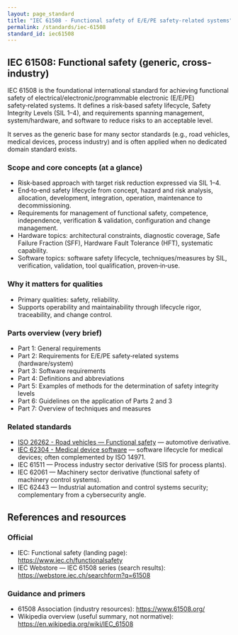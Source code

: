 ```yaml
---
layout: page_standard
title: "IEC 61508 - Functional safety of E/E/PE safety-related systems"
permalink: /standards/iec-61508
standard_id: iec61508
---
```


## IEC 61508: Functional safety (generic, cross-industry)

IEC 61508 is the foundational international standard for achieving functional safety of electrical/electronic/programmable electronic (E/E/PE) safety‑related systems. 
It defines a risk‑based safety lifecycle, Safety Integrity Levels (SIL 1–4), and requirements spanning management, system/hardware, and software to reduce risks to an acceptable level.

It serves as the generic base for many sector standards (e.g., road vehicles, medical devices, process industry) and is often applied when no dedicated domain standard exists.

### Scope and core concepts (at a glance)
- Risk‑based approach with target risk reduction expressed via SIL 1–4.
- End‑to‑end safety lifecycle from concept, hazard and risk analysis, allocation, development, integration, operation, maintenance to decommissioning.
- Requirements for management of functional safety, competence, independence, verification & validation, configuration and change management.
- Hardware topics: architectural constraints, diagnostic coverage, Safe Failure Fraction (SFF), Hardware Fault Tolerance (HFT), systematic capability.
- Software topics: software safety lifecycle, techniques/measures by SIL, verification, validation, tool qualification, proven‑in‑use.

### Why it matters for qualities
- Primary qualities: safety, reliability.
- Supports operability and maintainability through lifecycle rigor, traceability, and change control.


### Parts overview (very brief)
- Part 1: General requirements
- Part 2: Requirements for E/E/PE safety‑related systems (hardware/system)
- Part 3: Software requirements
- Part 4: Definitions and abbreviations
- Part 5: Examples of methods for the determination of safety integrity levels
- Part 6: Guidelines on the application of Parts 2 and 3
- Part 7: Overview of techniques and measures

### Related standards
- [ISO 26262 - Road vehicles — Functional safety](/standards/iso-26262) — automotive derivative.
- [IEC 62304 - Medical device software](/standards/iec-62304) — software lifecycle for medical devices; often complemented by ISO 14971.
- IEC 61511 — Process industry sector derivative (SIS for process plants).
- IEC 62061 — Machinery sector derivative (functional safety of machinery control systems).
- IEC 62443 — Industrial automation and control systems security; complementary from a cybersecurity angle.

## References and resources

### Official
- IEC: Functional safety (landing page): https://www.iec.ch/functionalsafety
- IEC Webstore — IEC 61508 series (search results): https://webstore.iec.ch/searchform?q=61508

### Guidance and primers
- 61508 Association (industry resources): https://www.61508.org/
- Wikipedia overview (useful summary, not normative): https://en.wikipedia.org/wiki/IEC_61508

